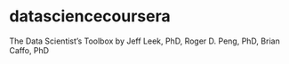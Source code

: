 datasciencecoursera
===================

The Data Scientist’s Toolbox by Jeff Leek, PhD, Roger D. Peng, PhD, Brian Caffo, PhD
